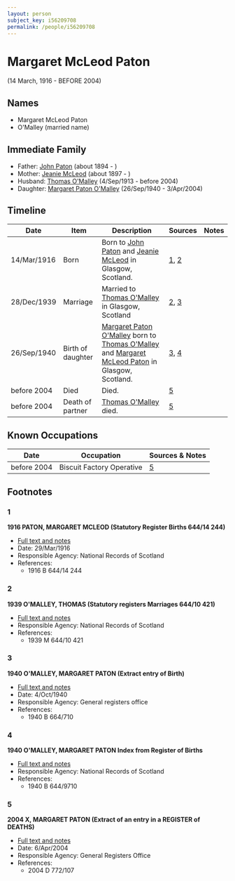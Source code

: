 ```yaml
---
layout: person
subject_key: i56209708
permalink: /people/i56209708
---
```


# Margaret McLeod Paton
(14 March, 1916 - BEFORE 2004)

## Names

* Margaret McLeod Paton
* O'Malley (married name)

## Immediate Family

* Father: [John Paton](./@5211114@-john-paton-b1894-d.md) (about 1894 - )
* Mother: [Jeanie McLeod](./@70248352@-jeanie-mcleod-b1897-d.md) (about 1897 - )
* Husband: [Thomas O'Malley](./@12568152@-thomas-o'malley-b1913-9-4-d2004.md) (4/Sep/1913 - before 2004)
* Daughter: [Margaret Paton O'Malley](./@46723082@-margaret-paton-o'malley-b1940-9-26-d2004-4-3.md) (26/Sep/1940 - 3/Apr/2004)

## Timeline

Date | Item | Description | Sources | Notes
---|---|---|---|---
14/Mar/1916 | Born | Born to [John Paton](./@5211114@-john-paton-b1894-d.md) and [Jeanie McLeod](./@70248352@-jeanie-mcleod-b1897-d.md) in Glasgow, Scotland. | [1](#1), [2](#2) | 
28/Dec/1939 | Marriage | Married to [Thomas O'Malley](./@12568152@-thomas-o'malley-b1913-9-4-d2004.md) in Glasgow, Scotland | [2](#2), [3](#3) | 
26/Sep/1940 | Birth of daughter | [Margaret Paton O'Malley](./@46723082@-margaret-paton-o'malley-b1940-9-26-d2004-4-3.md) born to [Thomas O'Malley](./@12568152@-thomas-o'malley-b1913-9-4-d2004.md) and [Margaret McLeod Paton](./@56209708@-margaret-mcleod-paton-b1916-3-14-d2004.md) in Glasgow, Scotland. | [3](#3), [4](#4) | 
before 2004 | Died | Died. | [5](#5) | 
before 2004 | Death of partner | [Thomas O'Malley](./@12568152@-thomas-o'malley-b1913-9-4-d2004.md) died. | [5](#5) | 

## Known Occupations

Date | Occupation | Sources & Notes
---|---|---
before 2004 | Biscuit Factory Operative | [5](#5)

## Footnotes

### 1

**1916 PATON, MARGARET MCLEOD (Statutory Register Births 644/14 244)**

* [Full text and notes](../sources/@48246976@-1916-paton,-margaret-mcleod-statutory-register-births-644-14-244-.md)
* Date: 29/Mar/1916
* Responsible Agency: National Records of Scotland
* References: 
  * 1916 B 644/14 244

### 2

**1939 O'MALLEY, THOMAS (Statutory registers Marriages 644/10 421)**

* [Full text and notes](../sources/@89657505@-1939-o'malley,-thomas-statutory-registers-marriages-644-10-421-.md)
* Responsible Agency: National Records of Scotland
* References: 
  * 1939 M 644/10 421

### 3

**1940 O'MALLEY, MARGARET PATON (Extract entry of Birth)**

* [Full text and notes](../sources/@54701108@-1940-o'malley,-margaret-paton-extract-entry-of-birth-.md)
* Date: 4/Oct/1940
* Responsible Agency: General registers office
* References: 
  * 1940 B 664/710

### 4

**1940 O'MALLEY, MARGARET PATON Index from Register of Births**

* [Full text and notes](../sources/@58885276@-1940-o'malley,-margaret-paton-index-from-register-of-births.md)
* Responsible Agency: National Records of Scotland
* References: 
  * 1940 B 644/9710

### 5

**2004 X, MARGARET PATON (Extract of an entry in a REGISTER of DEATHS)**

* [Full text and notes](../sources/@55468576@-2004-campbell,-margaret-paton-extract-of-an-entry-in-a-register-of-deaths-.md)
* Date: 6/Apr/2004
* Responsible Agency: General Registers Office
* References: 
  * 2004 D 772/107

